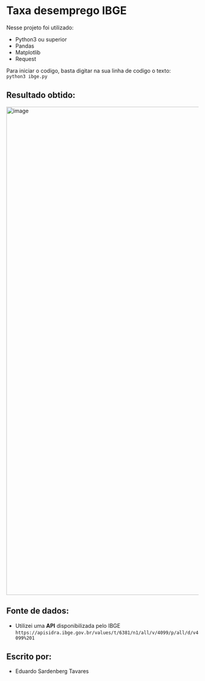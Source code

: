 # Taxa desemprego IBGE

Nesse projeto foi utilizado:
- Python3 ou superior
- Pandas
- Matplotlib
- Request

Para iniciar o codigo, basta digitar na sua linha de codigo o texto:  
`python3 ibge.py`

## Resultado obtido:

<img width="1279" alt="image" src="https://user-images.githubusercontent.com/71990612/211900703-eff4b58e-27d1-40ff-ba6c-a4728dbfa9e9.png">

## Fonte de dados:
- Utilizei uma **API** disponibilizada pelo IBGE
`https://apisidra.ibge.gov.br/values/t/6381/n1/all/v/4099/p/all/d/v4099%201`

## Escrito por:
- Eduardo Sardenberg Tavares
